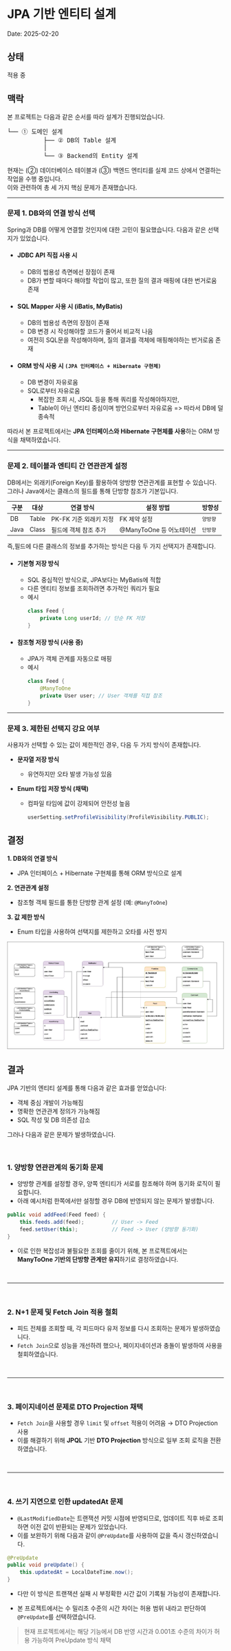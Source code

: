 # JPA 기반 엔티티 설계

Date: 2025-02-20

## 상태

적용 중

## 맥락

본 프로젝트는 다음과 같은 순서를 따라 설계가 진행되었습니다.

<pre>
└── ① 도메인 설계
          ├── ② DB의 Table 설계
          │    
          └── ③ Backend의 Entity 설계
</pre>

현재는 (②) 데이터베이스 테이블과 (③) 백엔드 엔티티를 실제 코드 상에서 연결하는 작업을 수행 중입니다.  
이와 관련하여 총 세 가지 핵심 문제가 존재했습니다.

---

### 문제 1. DB와의 연결 방식 선택

Spring과 DB를 어떻게 연결할 것인지에 대한 고민이 필요했습니다. 다음과 같은 선택지가 있었습니다.

- #### JDBC API 직접 사용 시

  - DB의 범용성 측면에선 장점이 존재
  - DB가 변할 때마다 해야할 작업이 많고, 또한 질의 결과 매핑에 대한 번거로움 존재

- #### SQL Mapper 사용 시 (iBatis, MyBatis)

  - DB의 범용성 측면의 장점이 존재
  - DB 변경 시 작성해야할 코드가 줄어서 비교적 나음
  - 여전히 SQL문을 작성해야하며, 질의 결과를 객체에 매핑해야하는 번거로움 존재

- #### ORM 방식 사용 시 `(JPA 인터페이스 + Hibernate 구현체)`
  - DB 변경이 자유로움
  - SQL로부터 자유로움
    - 복잡한 조회 시, JSQL 등을 통해 쿼리를 작성해야하지만,
    - Table이 아닌 엔티티 중심이며 방언으로부터 자유로움 => 따라서 DB에 덜 종속적

따라서 본 프로젝트에서는 **JPA 인터페이스와 Hibernate 구현체를 사용**하는 ORM 방식을 채택하였습니다.

---

### 문제 2. 테이블과 엔티티 간 연관관계 설정

DB에서는 외래키(Foreign Key)를 활용하여 양방향 연관관계를 표현할 수 있습니다.  
그러나 Java에서는 클래스의 필드를 통해 단방향 참조가 기본입니다.

| 구분 | 대상  | 연결 방식              | 설정 방법                | 방향성   |
| ---- | ----- | ---------------------- | ------------------------ | -------- |
| DB   | Table | PK-FK 기준 외래키 지정 | FK 제약 설정             | `양방향` |
| Java | Class | 필드에 객체 참조 추가  | @ManyToOne 등 어노테이션 | `단방향` |

즉,필드에 다른 클래스의 정보를 추가하는 방식은 다음 두 가지 선택지가 존재합니다.

- #### 기본형 저장 방식

  - SQL 중심적인 방식으로, JPA보다는 MyBatis에 적합
  - 다른 엔티티 정보를 조회하려면 추가적인 쿼리가 필요
  - 예시
    ```java
    class Feed {
        private Long userId; // 단순 FK 저장
    }
    ```

- #### 참조형 저장 방식 (사용 중)
  - JPA가 객체 관계를 자동으로 매핑
  - 예시
    ```java
    class Feed {
        @ManyToOne
        private User user; // User 객체를 직접 참조
    }
    ```

---

### 문제 3. 제한된 선택지 강요 여부

사용자가 선택할 수 있는 값이 제한적인 경우, 다음 두 가지 방식이 존재합니다.

- **문자열 저장 방식**

  - 유연하지만 오타 발생 가능성 있음

- **Enum 타입 저장 방식 (채택)**

  - 컴파일 타임에 값이 강제되어 안전성 높음
    ```java
    userSetting.setProfileVisibility(ProfileVisibility.PUBLIC);
    ```

## 결정

**1. DB와의 연결 방식**

- JPA 인터페이스 + Hibernate 구현체를 통해 ORM 방식으로 설계

**2. 연관관계 설정**

- 참조형 객체 필드를 통한 단방향 관계 설정 (예: `@ManyToOne`)

**3. 값 제한 방식**

- Enum 타입을 사용하여 선택지를 제한하고 오타를 사전 방지

!["Entity Architecture"](../src/07-JPA-기반-엔티티-설계.jpg)

## 결과

JPA 기반의 엔티티 설계를 통해 다음과 같은 효과를 얻었습니다:

- 객체 중심 개발이 가능해짐
- 명확한 연관관계 정의가 가능해짐
- SQL 작성 및 DB 의존성 감소

그러나 다음과 같은 문제가 발생하였습니다.

<br/>

### 1. 양방향 연관관계의 동기화 문제

- 양방향 관계를 설정할 경우, 양쪽 엔티티가 서로를 참조해야 하며 동기화 로직이 필요합니다.
- 아래 예시처럼 한쪽에서만 설정할 경우 DB에 반영되지 않는 문제가 발생합니다.

```java
public void addFeed(Feed feed) {
    this.feeds.add(feed);         // User -> Feed
    feed.setUser(this);           // Feed -> User (양방향 동기화)
}
```

- 이로 인한 복잡성과 불필요한 조회를 줄이기 위해, 본 프로젝트에서는 **ManyToOne 기반의 단방향 관계만 유지**하기로 결정하였습니다.

<br/>

---

<br/>

### 2. N+1 문제 및 Fetch Join 적용 철회

- 피드 전체를 조회할 때, 각 피드마다 유저 정보를 다시 조회하는 문제가 발생하였습니다.
- `Fetch Join`으로 성능을 개선하려 했으나, 페이지네이션과 충돌이 발생하여 사용을 철회하였습니다.

<br/>

---

<br/>

### 3. 페이지네이션 문제로 DTO Projection 채택

- `Fetch Join`을 사용할 경우 `limit` 및 `offset` 적용이 어려움 → DTO Projection 사용
- 이를 해결하기 위해 **JPQL** 기반 **DTO Projection** 방식으로 일부 조회 로직을 전환하였습니다.

<br/>

---

<br/>

### 4. 쓰기 지연으로 인한 updatedAt 문제

- `@LastModifiedDate`는 트랜잭션 커밋 시점에 반영되므로, 업데이트 직후 바로 조회하면 이전 값이 반환되는 문제가 있었습니다.
- 이를 보완하기 위해 다음과 같이 `@PreUpdate`를 사용하여 값을 즉시 갱신하였습니다.

```java
@PreUpdate
public void preUpdate() {
    this.updatedAt = LocalDateTime.now();
}
```

- 다만 이 방식은 트랜잭션 실패 시 부정확한 시간 값이 기록될 가능성이 존재합니다.

- 본 프로젝트에서는 수 밀리초 수준의 시간 차이는 허용 범위 내라고 판단하여 `@PreUpdate`를 선택하였습니다.

> 현재 프로젝트에서는 해당 기능에서 DB 반영 시간과 0.001초 수준의 차이가 허용 가능하여 PreUpdate 방식 채택
